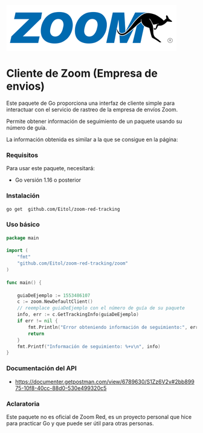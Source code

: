 ![Información de seguimiento](docs/Logo-Zoom-Registrado.png)

# Cliente de Zoom (Empresa de envios)

Este paquete de Go proporciona una interfaz de cliente simple para interactuar con el servicio de rastreo de la empresa de envíos Zoom. 

Permite obtener información de seguimiento de un paquete usando su número de guía.

La información obtenida es similar a la que se consigue en la página:



### Requisitos
Para usar este paquete, necesitará:

- Go versión 1.16 o posterior


### Instalación

```sh
go get  github.com/Eitol/zoom-red-tracking
```

### Uso básico

```go
package main

import (
    "fmt"
    "github.com/Eitol/zoom-red-tracking/zoom"
)

func main() {
	
	guiaDeEjemplo := 1553486107
	c := zoom.NewDefaultClient() 
	// reemplace guiaDeEjemplo con el número de guía de su paquete 
	info, err := c.GetTrackingInfo(guiaDeEjemplo) 
	if err != nil {
		fmt.Println("Error obteniendo información de seguimiento:", err)
		return
	}
	fmt.Printf("Información de seguimiento: %+v\n", info)
}
```

### Documentación del API

- https://documenter.getpostman.com/view/6789630/S1Zz6V2v#2bb89975-10f8-40cc-88d0-530e499320c5

### Aclaratoria

Este paquete no es oficial de Zoom Red, es un proyecto personal que hice para practicar Go y que puede ser útil para otras personas.